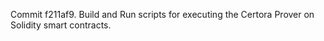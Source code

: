Commit f211af9.                    Build and Run scripts for executing the Certora Prover on Solidity smart contracts.
